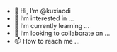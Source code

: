- 👋 Hi, I’m @kuxiaodi
- 👀 I’m interested in ...
- 🌱 I’m currently learning ...
- 💞️ I’m looking to collaborate on ...
- 📫 How to reach me ...

<!---
kuxiaodi/kuxiaodi is a ✨ special ✨ repository because its `README.md` (this file) appears on your GitHub profile.
You can click the Preview link to take a look at your changes.
--->
